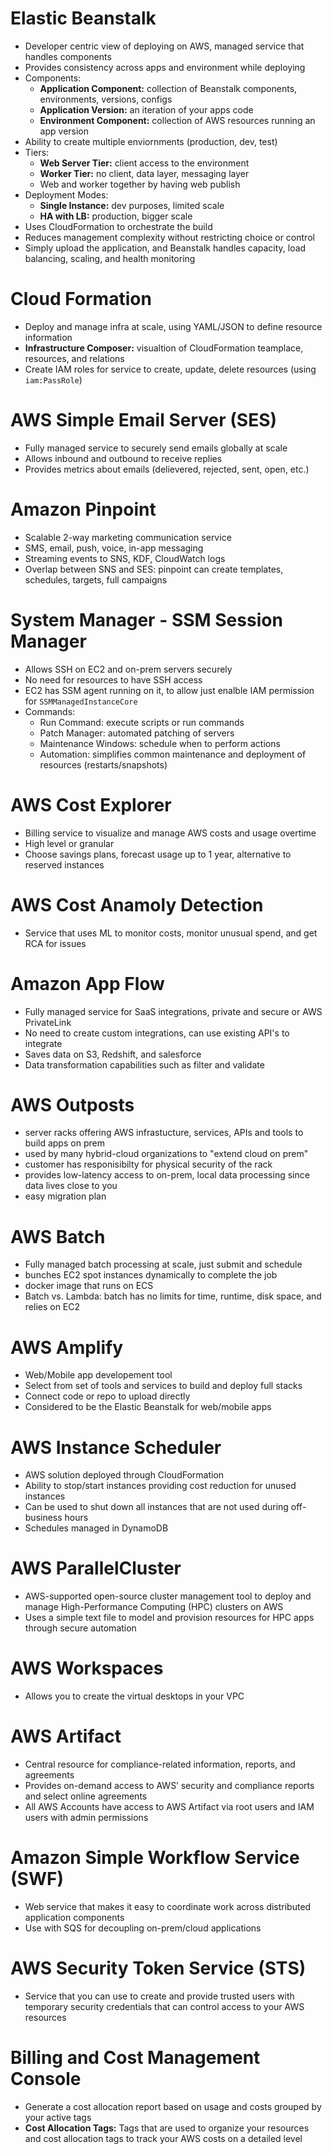 # Elastic Beanstalk
- Developer centric view of deploying on AWS, managed service that handles components
- Provides consistency across apps and environment while deploying
- Components:
    - **Application Component:** collection of Beanstalk components, environments, versions, configs
    - **Application Version:** an iteration of your apps code
    - **Environment Component:** collection of AWS resources running an app version
- Ability to create multiple enviornments (production, dev, test)
- Tiers:
    - **Web Server Tier:** client access to the environment
    - **Worker Tier:** no client, data layer, messaging layer
    - Web and worker together by having web publish
- Deployment Modes:
    - **Single Instance:** dev purposes, limited scale
    - **HA with LB:** production, bigger scale
- Uses CloudFormation to orchestrate the build
- Reduces management complexity without restricting choice or control
- Simply upload the application, and Beanstalk handles capacity, load balancing, scaling, and health monitoring

# Cloud Formation
- Deploy and manage infra at scale, using YAML/JSON to define resource information
- **Infrastructure Composer:** visualtion of CloudFormation teamplace, resources, and relations
- Create IAM roles for service to create, update, delete resources (using ``iam:PassRole``)

# AWS Simple Email Server (SES)
- Fully managed service to securely send emails globally at scale
- Allows inbound and outbound to receive replies
- Provides metrics about emails (delievered, rejected, sent, open, etc.)

# Amazon Pinpoint
- Scalable 2-way marketing communication service
- SMS, email, push, voice, in-app messaging
- Streaming events to SNS, KDF, CloudWatch logs
- Overlap between SNS and SES: pinpoint can create templates, schedules, targets, full campaigns

# System Manager - SSM Session Manager
- Allows SSH on EC2 and on-prem servers securely
- No need for resources to have SSH access
- EC2 has SSM agent running on it, to allow just enalble IAM permission for ``SSMManagedInstanceCore``
- Commands:
    - Run Command: execute scripts or run commands
    - Patch Manager: automated patching of servers
    - Maintenance Windows: schedule when to perform actions
    - Automation: simplifies common maintenance and deployment of resources (restarts/snapshots)

# AWS Cost Explorer
- Billing service to visualize and manage AWS costs and usage overtime
- High level or granular
- Choose savings plans, forecast usage up to 1 year, alternative to reserved instances

# AWS Cost Anamoly Detection
- Service that uses ML to monitor costs, monitor unusual spend, and get RCA for issues

# Amazon App Flow
- Fully managed service for SaaS integrations, private and secure or AWS PrivateLink
- No need to create custom integrations, can use existing API's to integrate
- Saves data on S3, Redshift, and salesforce
- Data transformation capabilities such as filter and validate

# AWS Outposts
- server racks offering AWS infrastucture, services, APIs and tools to build apps on prem
- used by many hybrid-cloud organizations to "extend cloud on prem"
- customer has responisibilty for physical security of the rack
- provides low-latency access to on-prem, local data processing since data lives close to you
- easy migration plan

# AWS Batch
- Fully managed batch processing at scale, just submit and schedule
- bunches EC2 spot instances dynamically to complete the job
- docker image that runs on ECS
- Batch vs. Lambda: batch has no limits for time, runtime, disk space, and relies on EC2

# AWS Amplify
- Web/Mobile app developement tool
- Select from set of tools and services to build and deploy full stacks
- Connect code or repo to upload directly
- Considered to be the Elastic Beanstalk for web/mobile apps

# AWS Instance Scheduler
- AWS solution deployed through CloudFormation
- Ability to stop/start instances providing cost reduction for unused instances
- Can be used to shut down all instances that are not used during off-business hours
- Schedules managed in DynamoDB

# AWS ParallelCluster
- AWS-supported open-source cluster management tool to deploy and manage High-Performance Computing (HPC) clusters on AWS
- Uses a simple text file to model and provision resources for HPC apps through secure automation

# AWS Workspaces
- Allows you to create the virtual desktops in your VPC

#  AWS Artifact
- Central resource for compliance-related information, reports, and agreements
- Provides on-demand access to AWS’ security and compliance reports and select online agreements
- All AWS Accounts have access to AWS Artifact via root users and IAM users with admin permissions

# Amazon Simple Workflow Service (SWF)
- Web service that makes it easy to coordinate work across distributed application components
- Use with SQS for decoupling on-prem/cloud applications

# AWS Security Token Service (STS)
- Service that you can use to create and provide trusted users with temporary security credentials that can control access to your AWS resources

# Billing and Cost Management Console
- Generate a cost allocation report based on usage and costs grouped by your active tags
- **Cost Allocation Tags:** Tags that are used to organize your resources and cost allocation tags to track your AWS costs on a detailed level